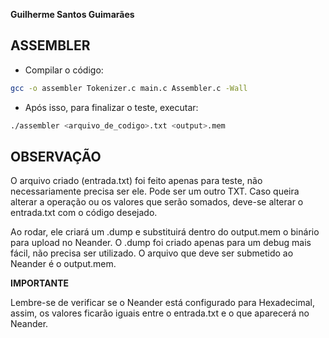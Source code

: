 **Guilherme Santos Guimarães**

## **ASSEMBLER**

- Compilar o código:
```sh
gcc -o assembler Tokenizer.c main.c Assembler.c -Wall
```
- Após isso, para finalizar o teste, executar:
```sh
./assembler <arquivo_de_codigo>.txt <output>.mem
```
## **OBSERVAÇÃO**
O arquivo criado  (entrada.txt) foi feito apenas para teste, não necessariamente precisa ser ele. Pode ser um outro TXT.
Caso queira alterar a operação ou os valores que serão somados, deve-se alterar o entrada.txt com o código desejado.

Ao rodar, ele criará um .dump e substituirá dentro do output.mem o binário para upload no Neander.
O .dump foi criado apenas para um debug mais fácil, não precisa ser utilizado.
O arquivo que deve ser submetido ao Neander é o output.mem.

**IMPORTANTE**

Lembre-se de verificar se o Neander está configurado para Hexadecimal, assim, os valores ficarão iguais entre o entrada.txt e o que aparecerá no Neander.


